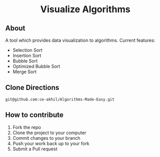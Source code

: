 
<h1 align="center"> Visualize Algorithms </h1>

## About
A tool which provides data visualization to algorithms. Current features:
* Selection Sort
* Insertion Sort
* Bubble Sort
* Optimized Bubble Sort
* Merge Sort

## Clone Directions
``` git@github.com:ce-akhil/Algorithms-Made-Easy.git ```

## How to contribute
1. Fork the repo
2. Clone the project to your computer
3. Commit changes to your branch
4. Push your work back up to your fork
5. Submit a Pull request


